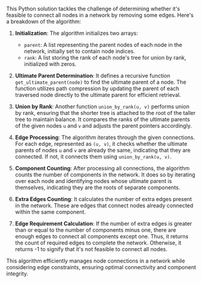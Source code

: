 This Python solution tackles the challenge of determining whether it's feasible to connect all nodes in a network by removing some edges. Here's a breakdown of the algorithm:

1. **Initialization**: The algorithm initializes two arrays:
   - `parent`: A list representing the parent nodes of each node in the network, initially set to contain node indices.
   - `rank`: A list storing the rank of each node's tree for union by rank, initialized with zeros.

2. **Ultimate Parent Determination**: It defines a recursive function `get_ultimate_parent(node)` to find the ultimate parent of a node. The function utilizes path compression by updating the parent of each traversed node directly to the ultimate parent for efficient retrieval.

3. **Union by Rank**: Another function `union_by_rank(u, v)` performs union by rank, ensuring that the shorter tree is attached to the root of the taller tree to maintain balance. It compares the ranks of the ultimate parents of the given nodes `u` and `v` and adjusts the parent pointers accordingly.

4. **Edge Processing**: The algorithm iterates through the given connections. For each edge, represented as `(u, v)`, it checks whether the ultimate parents of nodes `u` and `v` are already the same, indicating that they are connected. If not, it connects them using `union_by_rank(u, v)`.

5. **Component Counting**: After processing all connections, the algorithm counts the number of components in the network. It does so by iterating over each node and identifying nodes whose ultimate parent is themselves, indicating they are the roots of separate components.

6. **Extra Edges Counting**: It calculates the number of extra edges present in the network. These are edges that connect nodes already connected within the same component.

7. **Edge Requirement Calculation**: If the number of extra edges is greater than or equal to the number of components minus one, there are enough edges to connect all components except one. Thus, it returns the count of required edges to complete the network. Otherwise, it returns -1 to signify that it's not feasible to connect all nodes.

This algorithm efficiently manages node connections in a network while considering edge constraints, ensuring optimal connectivity and component integrity.
